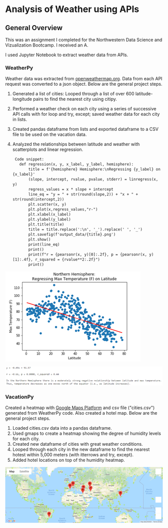# Analysis of Weather using APIs


## General Overview

This was an assignment I completed for the Northwestern Data Science and Vizualization Bootcamp. I received an A.

I used Jupyter Notebook to extract weather data from APIs.

### WeatherPy

Weather data was extracted from [openweathermap.org](https://api.openweathermap.org). Data from each API request was converted to a json object.
Below are the general project steps.

1. Generated a list of cities: Looped through a list of over 600 latitude-longitude pairs to find the nearest city using citipy.
2. Performed a weather check on each city using a series of successive API calls with for loop and try, except; saved weather data for each city in lists.
3. Created pandas dataframe from lists and exported dataframe to a CSV file to be used on the vacation data.
4. Analyzed the relationships between latitude and weather with scatterplots and linear regression.

        Code snippet:
          def regression(x, y, x_label, y_label, hemisphere):
              title = f'{hemisphere} Hemisphere:\nRegressing {y_label} on {x_label}'
              (slope, intercept, rvalue, pvalue, stderr) = linregress(x, y)
              regress_values = x * slope + intercept
              line_eq = "y = " + str(round(slope,2)) + "x + " + str(round(intercept,2))
              plt.scatter(x, y)
              plt.plot(x,regress_values,"r-")
              plt.xlabel(x_label)
              plt.ylabel(y_label)
              plt.title(title)
              title = title.replace(':\n', '_').replace(' ', '_')
              plt.savefig(f'output_data/{title}.png')
              plt.show()
              print(line_eq)
              print()
              print(f"r = {pearsonr(x, y)[0]:.2f}, p = {pearsonr(x, y)[1]:.4f}, r_squared = {rvalue**2:.2f}")
              print()
      
![Example of Regression Output](/WeatherPy/output_data/Northern_Hemisphere_Regressing_Max_Temperature_(F)_on_Latitude.png)

![Example of Regression Interpretation](/WeatherPy/output_data/Interpretation_NH_Temp_Latitude.PNG)


### VacationPy

Created a heatmap with [Google Maps Platform](https://maps.googleapis.com) and csv file ("cities.csv") generated from WeatherPy code.
Also created a hotel map. Below are the general project steps.

1. Loaded cities.csv data into a pandas dataframe.
2. Used gmaps to create a heatmap showing the degree of humidity levels for each city.
3. Created new dataframe of cities with great weather conditions.
4. Looped through each city in the new dataframe to find the nearest hotest within 5,000 meters (with itterrows and try, except).
5. Added hotel locations on top of the humidity heatmap.

![Hotel Map](/VacationPy/output_data/hotel_map.png)


